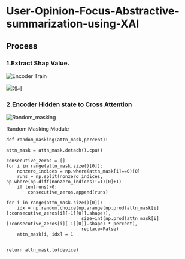 # User-Opinion-Focus-Abstractive-summarization-using-XAI


## Process

### 1.Extract Shap Value.


![Encoder Train](https://user-images.githubusercontent.com/76906638/224451254-f65a65a5-cccc-4de6-98b1-fd0b659ffbf4.png)

![예시](https://user-images.githubusercontent.com/76906638/224451231-486651d0-f161-4beb-9df3-773e04cfdf6a.PNG)



### 2.Encoder Hidden state to Cross Attention 

![Random_masking](https://user-images.githubusercontent.com/76906638/224451269-d6d783c9-cf98-40f2-974d-f5c6d35ad56a.png)

Random Masking Module 

    def random_masking(attn_mask,percent):
    
    attn_mask = attn_mask.detach().cpu()

    consecutive_zeros = []
    for i in range(attn_mask.size()[0]):
        nonzero_indices = np.where(attn_mask[i]==0)[0]
        runs = np.split(nonzero_indices, np.where(np.diff(nonzero_indices)!=1)[0]+1)
        if len(runs)>0:
            consecutive_zeros.append(runs)

    for i in range(attn_mask.size()[0]):
        idx = np.random.choice(np.arange(np.prod(attn_mask[i][:consecutive_zeros[i][-1][0]].shape)), 
                                size=int(np.prod(attn_mask[i][:consecutive_zeros[i][-1][0]].shape) * percent),
                                replace=False)
        attn_mask[i, idx] = 1 
        
        
    return attn_mask.to(device)



